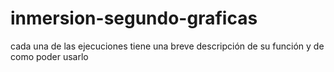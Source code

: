 # inmersion-segundo-graficas
cada una de las ejecuciones tiene una breve descripción de su función y de como poder usarlo
